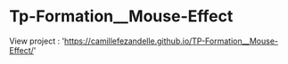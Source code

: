 # Tp-Formation__Mouse-Effect

View project : 'https://camillefezandelle.github.io/TP-Formation__Mouse-Effect/'
